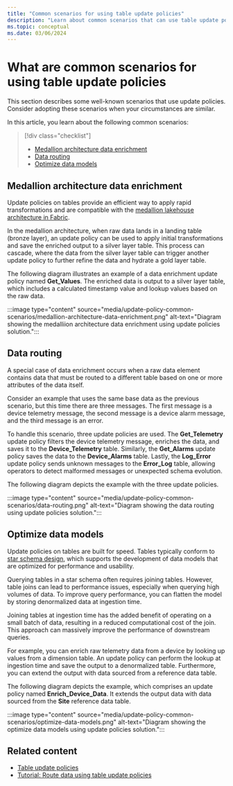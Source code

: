 ```yaml
---
title: "Common scenarios for using table update policies"
description: "Learn about common scenarios that can use table update policies to perform complex transformations and save the results to destination tables."
ms.topic: conceptual
ms.date: 03/06/2024
---
```

# What are common scenarios for using table update policies

This section describes some well-known scenarios that use update policies. Consider adopting these scenarios when your circumstances are similar.

In this article, you learn about the following common scenarios:

> [!div class="checklist"]
>
> * [Medallion architecture data enrichment](#medallion-architecture-data-enrichment)
> * [Data routing](#data-routing)
> * [Optimize data models](#optimize-data-models)

## Medallion architecture data enrichment

Update policies on tables provide an efficient way to apply rapid transformations and are compatible with the [medallion lakehouse architecture in Fabric](/fabric/onelake/onelake-medallion-lakehouse-architecture).

In the medallion architecture, when raw data lands in a landing table (bronze layer), an update policy can be used to apply initial transformations and save the enriched output to a silver layer table. This process can cascade, where the data from the silver layer table can trigger another update policy to further refine the data and hydrate a gold layer table.

The following diagram illustrates an example of a data enrichment update policy named **Get_Values**. The enriched data is output to a silver layer table, which includes a calculated timestamp value and lookup values based on the raw data.

:::image type="content" source="media/update-policy-common-scenarios/medallion-architecture-data-enrichment.png" alt-text="Diagram showing the medalliion architecture data enrichment using update policies solution.":::

## Data routing

A special case of data enrichment occurs when a raw data element contains data that must be routed to a different table based on one or more attributes of the data itself.

Consider an example that uses the same base data as the previous scenario, but this time there are three messages. The first message is a device telemetry message, the second message is a device alarm message, and the third message is an error.

To handle this scenario, three update policies are used. The **Get_Telemetry** update policy filters the device telemetry message, enriches the data, and saves it to the **Device_Telemetry** table. Similarly, the **Get_Alarms** update policy saves the data to the **Device_Alarms** table. Lastly, the **Log_Error** update policy sends unknown messages to the **Error_Log** table, allowing operators to detect malformed messages or unexpected schema evolution.

The following diagram depicts the example with the three update policies.

:::image type="content" source="media/update-policy-common-scenarios/data-routing.png" alt-text="Diagram showing the data routing using update policies solution.":::

## Optimize data models

Update policies on tables are built for speed. Tables typically conform to [star schema design](/power-bi/guidance/star-schema), which supports the development of data models that are optimized for performance and usability.

Querying tables in a star schema often requires joining tables. However, table joins can lead to performance issues, especially when querying high volumes of data. To improve query performance, you can flatten the model by storing denormalized data at ingestion time.

Joining tables at ingestion time has the added benefit of operating on a small batch of data, resulting in a reduced computational cost of the join. This approach can massively improve the performance of downstream queries.

For example, you can enrich raw telemetry data from a device by looking up values from a dimension table. An update policy can perform the lookup at ingestion time and save the output to a denormalized table. Furthermore, you can extend the output with data sourced from a reference data table.

The following diagram depicts the example, which comprises an update policy named **Enrich_Device_Data**. It extends the output data with data sourced from the **Site** reference data table.

:::image type="content" source="media/update-policy-common-scenarios/optimize-data-models.png" alt-text="Diagram showing the optimize data models using update policies solution.":::

## Related content

* [Table update policies](update-policy.md)
* [Tutorial: Route data using table update policies](update-policy-tutorial.md)

